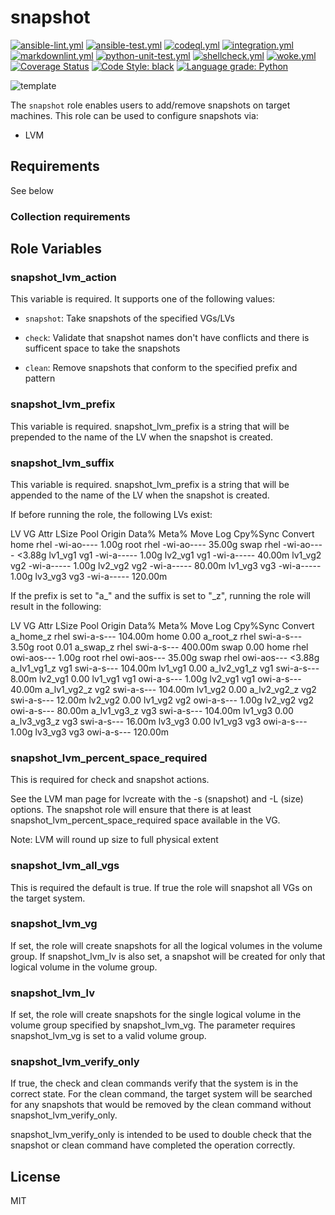 # snapshot

[![ansible-lint.yml](https://github.com/linux-system-roles/snapshot/actions/workflows/ansible-lint.yml/badge.svg)](https://github.com/linux-system-roles/snapshot/actions/workflows/ansible-lint.yml) [![ansible-test.yml](https://github.com/linux-system-roles/snapshot/actions/workflows/ansible-test.yml/badge.svg)](https://github.com/linux-system-roles/snapshot/actions/workflows/ansible-test.yml) [![codeql.yml](https://github.com/linux-system-roles/snapshot/actions/workflows/codeql.yml/badge.svg)](https://github.com/linux-system-roles/snapshot/actions/workflows/codeql.yml) [![integration.yml](https://github.com/linux-system-roles/snapshot/actions/workflows/integration.yml/badge.svg)](https://github.com/linux-system-roles/snapshot/actions/workflows/integration.yml) [![markdownlint.yml](https://github.com/linux-system-roles/snapshot/actions/workflows/markdownlint.yml/badge.svg)](https://github.com/linux-system-roles/snapshot/actions/workflows/markdownlint.yml) [![python-unit-test.yml](https://github.com/linux-system-roles/snapshot/actions/workflows/python-unit-test.yml/badge.svg)](https://github.com/linux-system-roles/snapshot/actions/workflows/python-unit-test.yml) [![shellcheck.yml](https://github.com/linux-system-roles/snapshot/actions/workflows/shellcheck.yml/badge.svg)](https://github.com/linux-system-roles/snapshot/actions/workflows/shellcheck.yml) [![woke.yml](https://github.com/linux-system-roles/snapshot/actions/workflows/woke.yml/badge.svg)](https://github.com/linux-system-roles/snapshot/actions/workflows/woke.yml) [![Coverage Status](https://coveralls.io/repos/github/linux-system-roles/snapshot/badge.svg)](https://coveralls.io/github/linux-system-roles/snapshot) [![Code Style: black](https://img.shields.io/badge/code%20style-black-000000.svg)](https://github.com/ambv/black) [![Language grade: Python](https://img.shields.io/lgtm/grade/python/g/linux-system-roles/snapshot.svg?logo=lgtm&logoWidth=18)](https://lgtm.com/projects/g/linux-system-roles/snapshot/context:python)

![template](https://github.com/linux-system-roles/snapshot/workflows/tox/badge.svg)

The `snapshot` role enables users to add/remove snapshots on target machines.
This role can be used to configure snapshots via:

- LVM

## Requirements

See below

### Collection requirements

## Role Variables

### snapshot_lvm_action

This variable is required. It supports one of the following values:

- `snapshot`: Take snapshots of the specified VGs/LVs

- `check`: Validate that snapshot names don't have conflicts and there is sufficent space to take the snapshots

- `clean`: Remove snapshots that conform to the specified prefix and pattern

### snapshot_lvm_prefix

This variable is required. snapshot_lvm_prefix is a string that will be
prepended to the name of the LV when the snapshot is created.

### snapshot_lvm_suffix

This variable is required. snapshot_lvm_prefix is a string that will be
appended to the name of the LV when the snapshot is created.

If before running the role, the following LVs exist:

  LV      VG   Attr       LSize   Pool Origin Data%  Meta%  Move Log Cpy%Sync Convert
  home    rhel -wi-ao----   1.00g
  root    rhel -wi-ao----  35.00g
  swap    rhel -wi-ao----  <3.88g
  lv1_vg1 vg1  -wi-a-----   1.00g
  lv2_vg1 vg1  -wi-a-----  40.00m
  lv1_vg2 vg2  -wi-a-----   1.00g
  lv2_vg2 vg2  -wi-a-----  80.00m
  lv1_vg3 vg3  -wi-a-----   1.00g
  lv3_vg3 vg3  -wi-a----- 120.00m

If the prefix is set to "a_" and the suffix is set to "_z", running the role will result
in the following:

  LV          VG   Attr       LSize   Pool Origin  Data%  Meta%  Move Log Cpy%Sync Convert
  a_home_z    rhel swi-a-s--- 104.00m      home    0.00
  a_root_z    rhel swi-a-s---   3.50g      root    0.01
  a_swap_z    rhel swi-a-s--- 400.00m      swap    0.00
  home        rhel owi-aos---   1.00g
  root        rhel owi-aos---  35.00g
  swap        rhel owi-aos---  <3.88g
  a_lv1_vg1_z vg1  swi-a-s--- 104.00m      lv1_vg1 0.00
  a_lv2_vg1_z vg1  swi-a-s---   8.00m      lv2_vg1 0.00
  lv1_vg1     vg1  owi-a-s---   1.00g
  lv2_vg1     vg1  owi-a-s---  40.00m
  a_lv1_vg2_z vg2  swi-a-s--- 104.00m      lv1_vg2 0.00
  a_lv2_vg2_z vg2  swi-a-s---  12.00m      lv2_vg2 0.00
  lv1_vg2     vg2  owi-a-s---   1.00g
  lv2_vg2     vg2  owi-a-s---  80.00m
  a_lv1_vg3_z vg3  swi-a-s--- 104.00m      lv1_vg3 0.00
  a_lv3_vg3_z vg3  swi-a-s---  16.00m      lv3_vg3 0.00
  lv1_vg3     vg3  owi-a-s---   1.00g
  lv3_vg3     vg3  owi-a-s--- 120.00m

### snapshot_lvm_percent_space_required

This is required for check and snapshot actions.

See the LVM man page for lvcreate with the -s (snapshot) and -L (size) options.
The snapshot role will ensure that there is at least snapshot_lvm_percent_space_required
space available in the VG.

Note: LVM will round up size to full physical extent

### snapshot_lvm_all_vgs

This is required the default is true.  If true the role will snapshot all VGs on the
target system.

### snapshot_lvm_vg

If set, the role will create snapshots for all the logical volumes in the volume group.
If snapshot_lvm_lv is also set, a snapshot will be created for only that logical volume
in the volume group.

### snapshot_lvm_lv

If set, the role will create snapshots for the single logical volume in the volume group
specified by snapshot_lvm_vg.  The parameter requires snapshot_lvm_vg is set to a valid
volume group.

### snapshot_lvm_verify_only

If true, the check and clean commands verify that the system is in the correct state.
For the clean command, the target system will be searched for any snapshots that would
be removed by the clean command without snapshot_lvm_verify_only.

snapshot_lvm_verify_only is intended to be used to double check that the snapshot or
clean command have completed the operation correctly.

## License

MIT
